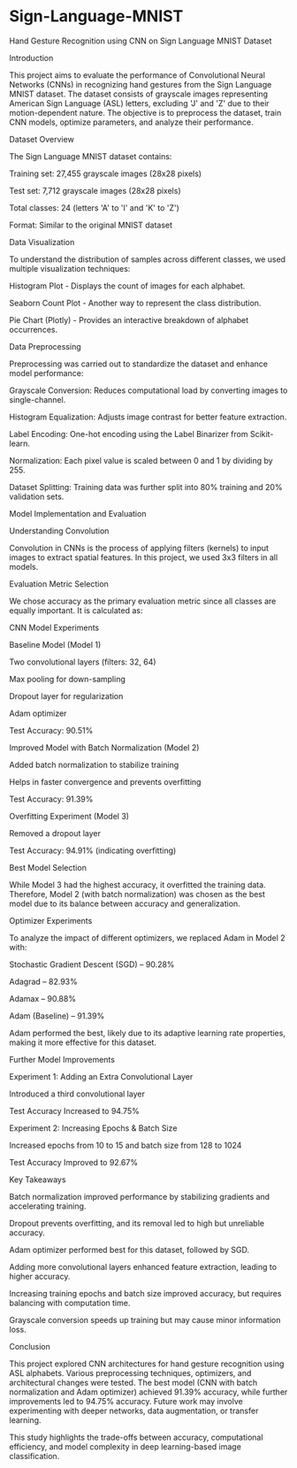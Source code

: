 # Sign-Language-MNIST
Hand Gesture Recognition using CNN on Sign Language MNIST Dataset

Introduction

This project aims to evaluate the performance of Convolutional Neural Networks (CNNs) in recognizing hand gestures from the Sign Language MNIST dataset. The dataset consists of grayscale images representing American Sign Language (ASL) letters, excluding 'J' and 'Z' due to their motion-dependent nature. The objective is to preprocess the dataset, train CNN models, optimize parameters, and analyze their performance.

Dataset Overview

The Sign Language MNIST dataset contains:

Training set: 27,455 grayscale images (28x28 pixels)

Test set: 7,712 grayscale images (28x28 pixels)

Total classes: 24 (letters 'A' to 'I' and 'K' to 'Z')

Format: Similar to the original MNIST dataset

Data Visualization

To understand the distribution of samples across different classes, we used multiple visualization techniques:

Histogram Plot - Displays the count of images for each alphabet.

Seaborn Count Plot - Another way to represent the class distribution.

Pie Chart (Plotly) - Provides an interactive breakdown of alphabet occurrences.

Data Preprocessing

Preprocessing was carried out to standardize the dataset and enhance model performance:

Grayscale Conversion: Reduces computational load by converting images to single-channel.

Histogram Equalization: Adjusts image contrast for better feature extraction.

Label Encoding: One-hot encoding using the Label Binarizer from Scikit-learn.

Normalization: Each pixel value is scaled between 0 and 1 by dividing by 255.

Dataset Splitting: Training data was further split into 80% training and 20% validation sets.

Model Implementation and Evaluation

Understanding Convolution

Convolution in CNNs is the process of applying filters (kernels) to input images to extract spatial features. In this project, we used 3x3 filters in all models.

Evaluation Metric Selection

We chose accuracy as the primary evaluation metric since all classes are equally important. It is calculated as:


CNN Model Experiments

Baseline Model (Model 1)

Two convolutional layers (filters: 32, 64)

Max pooling for down-sampling

Dropout layer for regularization

Adam optimizer

Test Accuracy: 90.51%

Improved Model with Batch Normalization (Model 2)

Added batch normalization to stabilize training

Helps in faster convergence and prevents overfitting

Test Accuracy: 91.39%

Overfitting Experiment (Model 3)

Removed a dropout layer

Test Accuracy: 94.91% (indicating overfitting)

Best Model Selection

While Model 3 had the highest accuracy, it overfitted the training data. Therefore, Model 2 (with batch normalization) was chosen as the best model due to its balance between accuracy and generalization.

Optimizer Experiments

To analyze the impact of different optimizers, we replaced Adam in Model 2 with:

Stochastic Gradient Descent (SGD) – 90.28%

Adagrad – 82.93%

Adamax – 90.88%

Adam (Baseline) – 91.39%

Adam performed the best, likely due to its adaptive learning rate properties, making it more effective for this dataset.

Further Model Improvements

Experiment 1: Adding an Extra Convolutional Layer

Introduced a third convolutional layer

Test Accuracy Increased to 94.75%

Experiment 2: Increasing Epochs & Batch Size

Increased epochs from 10 to 15 and batch size from 128 to 1024

Test Accuracy Improved to 92.67%

Key Takeaways

Batch normalization improved performance by stabilizing gradients and accelerating training.

Dropout prevents overfitting, and its removal led to high but unreliable accuracy.

Adam optimizer performed best for this dataset, followed by SGD.

Adding more convolutional layers enhanced feature extraction, leading to higher accuracy.

Increasing training epochs and batch size improved accuracy, but requires balancing with computation time.

Grayscale conversion speeds up training but may cause minor information loss.

Conclusion

This project explored CNN architectures for hand gesture recognition using ASL alphabets. Various preprocessing techniques, optimizers, and architectural changes were tested. The best model (CNN with batch normalization and Adam optimizer) achieved 91.39% accuracy, while further improvements led to 94.75% accuracy. Future work may involve experimenting with deeper networks, data augmentation, or transfer learning.

This study highlights the trade-offs between accuracy, computational efficiency, and model complexity in deep learning-based image classification.
